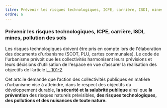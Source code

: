 ```yaml
---
titre: Prévenir les risques technologiques, ICPE, carrière, ISDI, mines, pollution des sols
ordre: 6
---
```


### Prévenir les risques technologiques, ICPE, carrière, ISDI, mines, pollution des sols

Les risques technologiques doivent être pris en compte lors de l'élaboration des documents d'urbanisme (SCOT, PLU, cartes communales).
Le code de l'urbanisme prévoit que les collectivités harmonisent leurs prévisions et leurs décisions d'utilisation de l'espace en vue d’assurer la réalisation des objectifs de l’article [L. 101-2](https://www.legifrance.gouv.fr/codes/article_lc/LEGIARTI000043977681). 

Cet artcile demande que l’action des collectivités publiques en matière d’urbanisme vise à atteindre, dans le respect des objectifs du développement durable, **la sécurité et la salubrité publique** ainsi que **la prévention** des risques naturels prévisibles, **des risques technologiques, des pollutions et des nuisances de toute nature.**

